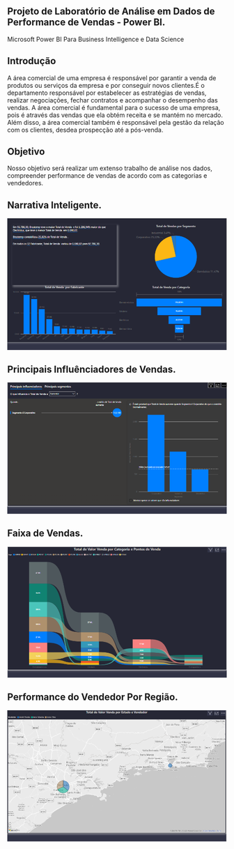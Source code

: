 

## Projeto de Laboratório de Análise em Dados de Performance de Vendas - Power BI.

Microsoft Power BI Para Business Intelligence e Data Science

## Introdução

A área comercial de uma empresa é responsável por garantir a venda de produtos ou 
serviços da empresa e por conseguir novos clientes.É  o  departamento  responsável 
por  estabelecer  as  estratégias  de  vendas,  realizar  negociações, fechar 
contratos e acompanhar o desempenho das vendas.
A área comercial é fundamental para o sucesso de uma empresa, pois é através das 
vendas que ela obtém receita e se mantém no mercado. Além disso, a área comercial 
também é responsável pela gestão da relação com os clientes, desdea prospecção 
até a pós-venda.

## Objetivo

Nosso objetivo será realizar um extenso trabalho de análise nos dados, compreender 
performance de vendas de acordo com as categorias e vendedores.  



## Narrativa Inteligente.



<img src="https://github.com/jeffersonAsilva/Projeto_Perfomance_Vendas/blob/main/Narrativa_inte.PNG">


## Principais Influênciadores de Vendas.



<img src="https://github.com/jeffersonAsilva/Projeto_Perfomance_Vendas/blob/main/influenciadores.PNG">

## Faixa de Vendas.



<img src="https://github.com/jeffersonAsilva/Projeto_Perfomance_Vendas/blob/main/faixa.PNG">

## Performance do Vendedor Por Região.



<img src="https://github.com/jeffersonAsilva/Projeto_Perfomance_Vendas/blob/main/performance.PNG">

